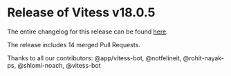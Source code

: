 # Release of Vitess v18.0.5
The entire changelog for this release can be found [here](https://github.com/vitessio/vitess/blob/main/changelog/18.0/18.0.5/changelog.md).

The release includes 14 merged Pull Requests.

Thanks to all our contributors: @app/vitess-bot, @notfelineit, @rohit-nayak-ps, @shlomi-noach, @vitess-bot

